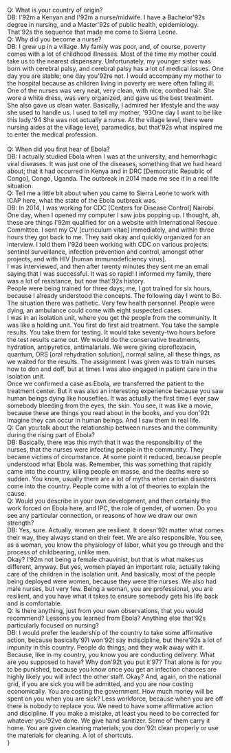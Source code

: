 Q: What is your country of origin?\
DB:  I\'92m a Kenyan and I\'92m a nurse/midwife. I have a Bachelor\'92s degree in nursing, and a Master\'92s of public health, epidemiology. That\'92s the sequence that made me come to Sierra Leone.\
Q: Why did you become a nurse?\
DB: I grew up in a village. My family was poor, and, of course, poverty comes with a lot of childhood illnesses. Most of the time my mother could take us to the nearest dispensary. Unfortunately, my younger sister was born with cerebral palsy, and cerebral palsy has a lot of medical issues. One day you are stable; one day you\'92re not. I would accompany my mother to the hospital because as children living in poverty we were often falling ill.\
One of the nurses was very neat, very clean, with nice, combed hair. She wore a white dress, was very organized, and gave us the best treatment. She also gave us clean water. Basically, I admired her lifestyle and the way she used to handle us. I used to tell my mother, \'93One day I want to be like this lady.\'94 She was not actually a nurse. At the village level, there were nursing aides at the village level, paramedics, but that\'92s what inspired me to enter the medical profession.  \
Q: When did you first hear of Ebola?\
DB: I actually studied Ebola when I was at the university, and hemorrhagic viral diseases. It was just one of the diseases, something that we had heard about; that it had occurred in Kenya and in DRC [Democratic Republic of Congo], Congo, Uganda. The outbreak in 2014 made me see it in a real life situation.\
Q: Tell me a little bit about when you came to Sierra Leone to work with ICAP here, what the state of the Ebola outbreak was.\
DB: In 2014, I was working for CDC [Centers for Disease Control] Nairobi. One day, when I opened my computer I saw jobs popping up. I thought, ah, these are things I\'92m qualified for on a website with International Rescue Committee. I sent my CV [curriculum vitae] immediately, and within three hours they got back to me. They said okay and quickly organized for an interview. I told them I\'92d been working with CDC on various projects: sentinel surveillance, infection prevention and control, amongst other projects, and with HIV [human immunodeficiency virus].\
I was interviewed, and then after twenty minutes they sent me an email saying that I was successful. It was so rapid! I informed my family, there was a lot of resistance, but now that\'92s history.\
People were being trained for three days; me, I got trained for six hours, because I already understood the concepts. The following day I went to Bo. The situation there was pathetic. Very few health personnel. People were dying, an ambulance could come with eight suspected cases.\
I was in an isolation unit, where you get the people from the community. It was like a holding unit. You first do first aid treatment. You take the sample results. You take them for testing. It would take seventy-two hours before the test results came out. We would do the conservative treatments, hydration, antipyretics, antimalarials. We were giving ciprofloxacin, quantum, ORS [oral rehydration solution], normal saline, all these things, as we waited for the results. The assignment I was given was to train nurses how to don and doff, but at times I was also engaged in patient care in the isolation unit.\
Once we confirmed a case as Ebola, we transferred the patient to the treatment center. But it was also an interesting experience because you saw human beings dying like houseflies. It was actually the first time I ever saw somebody bleeding from the eyes, the skin. You see, it was like a movie, because these are things you read about in the books, and you don\'92t imagine they can occur in human beings. And I saw them in real life.\
Q: Can you talk about the relationship between nurses and the community during the rising part of Ebola?\
DB: Basically, there was this myth that it was the responsibility of the nurses, that the nurses were infecting people in the community. They became victims of circumstance. At some point it reduced, because people understood what Ebola was. Remember, this was something that rapidly came into the country, killing people en masse, and the deaths were so sudden. You know, usually there are a lot of myths when certain disasters come into the country. People come with a lot of theories to explain the cause.\
Q: Would you describe in your own development, and then certainly the work forced on Ebola here, and IPC, the role of gender, of women. Do you see any particular connection, or reasons of how we draw our own strength?\
DB: Yes, sure. Actually, women are resilient. It doesn\'92t matter what comes their way, they always stand on their feet. We are also responsible. You see, as a woman, you know the physiology of labor, what you go through and the process of childbearing, unlike men.\
Okay? I\'92m not being a female chauvinist, but that is what makes us different, anyway. But yes, women played an important role, actually taking care of the children in the isolation unit. And basically, most of the people being deployed were women, because they were the nurses. We also had male nurses, but very few. Being a woman, you are professional, you are resilient, and you have what it takes to ensure somebody gets his life back and is comfortable.\
Q: Is there anything, just from your own observations, that you would recommend? Lessons you learned from Ebola? Anything else that\'92s particularly focused on nursing?\
DB: I would prefer the leadership of the country to take some affirmative action, because basically\'97I won\'92t say indiscipline, but there\'92s a lot of impunity in this country. People do things, and they walk away with it. Because, like in my country, you know you are conducting delivery. What are you supposed to have? Why don\'92t you put it\'97? That alone is for you to be punished, because you know once you get an infection chances are highly likely you will infect the other staff. Okay? And, again, on the national grid, if you are sick you will be admitted, and you are now costing economically. You are costing the government. How much money will be spent on you when you are sick? Less workforce, because when you are off there is nobody to replace you. We need to have some affirmative action and discipline. If you make a mistake, at least you need to be corrected for whatever you\'92ve done. We give hand sanitizer. Some of them carry it home. You are given cleaning materials; you don\'92t clean properly or use the materials for cleaning. A lot of shortcuts.\
}
